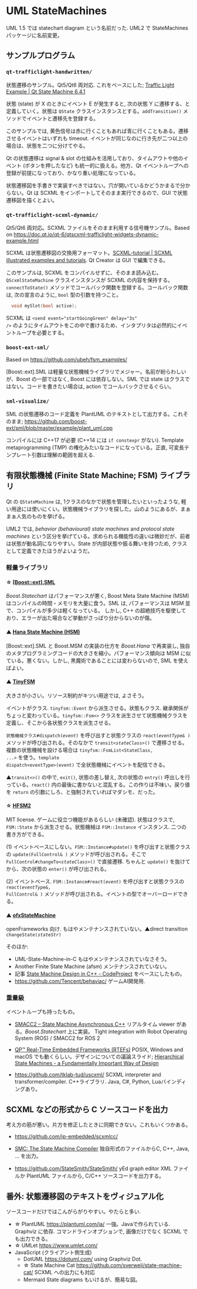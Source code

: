 # UML StateMachines

UML 1.5 では statechart diagram という名前だった. UML2 で StateMachines パッケージに名前変更。

## サンプルプログラム

### `qt-trafficlight-handwritten/`

状態遷移のサンプル。Qt5/Qt6 両対応. これをベースにした; <a href="https://doc.qt.io/qt-6/qtstatemachine-statemachine-trafficlight-example.html">Traffic Light Example | Qt State Machine 6.4.1</a>

状態 (state) が X のときにイベント E が発生すると, 次の状態 Y に遷移する、と定義していく。状態は `QState` クラスインスタンスとする。`addTransition()` メソッドでイベントと遷移先を登録する。

このサンプルでは, 黄色信号は赤に行くこともあれば青に行くこともある。遷移させるイベントはいずれも timeout. イベントが同じなのに行き先が二つ以上の場合は、状態を二つに分けてやる。

Qt の状態遷移は signal &amp; slot の仕組みを活用しており、タイムアウトや他のイベント (ボタンを押したなど) も統一的に扱える。他方、Qt イベントループへの登録が前提になっており、かなり重い処理になっている。

状態遷移図を手書きで実装すべきではない。穴が開いているかどうかまるで分からない。Qt は SCXML をインポートしてそのまま実行できるので、GUI で状態遷移図を描くとよい。



### `qt-trafficlight-scxml-dynamic/`

Qt5/Qt6 両対応。SCXML ファイルをそのまま利用する信号機サンプル。Based on https://doc.qt.io/qt-6/qtscxml-trafficlight-widgets-dynamic-example.html

SCXML は状態遷移図の交換用フォーマット。<a href="https://alexzhornyak.github.io/SCXML-tutorial/">SCXML-tutorial | SCXML illustrated examples and tutorials</a>. Qt Creator は GUI で編集できる。

このサンプルは, SCXML をコンパイルせずに、そのまま読み込む。`QScxmlStateMachine` クラスインスタンスが SCXML の内容を保持する。`connectToState()` メソッドでコールバック関数を登録する。コールバック関数は, 次の宣言のように, `bool` 型の引数を持つこと。

```c++
  void mySlot(bool active);
```

SCXML は <code>&lt;send event="startGoingGreen" delay="3s" /&gt;</code> のようにタイムアウトをこの中で書けるため、インタプリタは必然的にイベントループを必要とする。





### `boost-ext-sml/`

Based on https://github.com/ubeh/fsm_examples/

[Boost::ext].SML は軽量な状態機械ライブラリでメジャー。名前が紛らわしいが、Boost の一部ではなく, Boost には依存しない。SML では state はクラスではない。コードを書きたい場合は, action でコールバックさせるぐらい。




### `sml-visualize/`

SML の状態遷移のコード定義を PlantUML のテキストとして出力する。これそのまま; https://github.com/boost-ext/sml/blob/master/example/plant_uml.cpp

コンパイルには C++17 が必要 (C++14 には `if constexpr` がない). Template metaprogramming (TMP) の権化みたいなコードになっている。正直, 可変長テンプレート引数は理解の範囲を超える.





## 有限状態機械 (Finite State Machine; FSM) ライブラリ

Qt の `QStateMachine` は, 1クラスのなかで状態を管理したいといったような, 軽い用途には使いにくい。状態機械ライブラリを探した。山のようにあるが、まぁまぁ人気のものを挙げる。

UML2 では, <i>behavior (behavioural) state machines</i> and <i>protocol state machines</i> という区分を挙げている。求められる機能性の違いは微妙だが、前者は状態が動名詞になりやすい。State が内部状態や振る舞いを持つため, クラスとして定義できたほうがよいようだ。



### 軽量ライブラリ

#### ☆ <a href="https://boost-ext.github.io/sml/">[Boost::ext].SML</a>
<i>Boost.Statechart</i> はパフォーマンスが悪く, Boost Meta State Machine (MSM) はコンパイルの時間・メモリを大量に食う。SML は, パフォーマンスは MSM 並で、コンパイルが多少は軽くなっている。
しかし, C++ の超絶技巧を駆使しており、エラーが出た場合など挙動がさっぱり分からないのが傷。

#### ▲ <a href="https://github.com/erikzenker/hsm/">Hana State Machine (HSM)</a> 
[Boost::ext].SML と Boost.MSM の実装の仕方を <i>Boost.Hana</i> で再実装し, 独自のメタプログラミングコードの大きさを縮小。パフォーマンス傾向は MSM に似ている。悪くない。しかし, 黒魔術であることには変わらないので, SML を使えばよい。

#### ▲ <a href="https://github.com/digint/tinyfsm/">TinyFSM</a>
大きさが小さい。リソース制約がキツい用途では, よさそう。

イベントがクラス. <code>tinyfsm::Event</code> から派生させる。状態もクラス. 継承関係がちょっと変わっている。<code>tinyfsm::Fsm&lt;&gt;</code> クラスを派生させて状態機械クラスを定義し、そこから各状態クラスを派生させる。

<code>状態機械クラス#dispatch(<var>event</var>)</code> を呼び出すと状態クラスの <code>react(<var>eventType&amp;</var> )</code> メソッドが呼び出される。そのなかで <code>transit&lt;<var>stateClass</var>&gt;()</code> で遷移させる。
複数の状態機械を設ける場合は <code>tinyfsm::FsmList&lt;StateClass, ...&gt;</code> を使う。<code>template dispatch&lt;eventType&gt;(event)</code> で全状態機械にイベントを配信できる。

▲<code>transit&lt;&gt;()</code> の中で, <code>exit()</code>, 状態の差し替え, 次の状態の <code>entry()</code> 呼出しを行っている。<code>react()</code> 内の最後に書かないと混乱する。この作りは不味い。戻り値を <code>return</code> の引数にしろ、と強制されていればマダシモ、だった。


#### ☆ <a href="https://github.com/andrew-gresyk/HFSM2/">HFSM2</a>
MIT license. ゲームに役立つ機能があるらしい (未確認). 状態はクラスで, <code>FSM::State</code> から派生させる。状態機械は <code>FSM::Instance</code> インスタンス. 二つの書き方ができる。

 (1) イベントベースにしない。<code>FSM::Instance#update()</code> を呼び出すと状態クラスの <code>update(FullControl&amp; )</code> メソッドが呼び出される。そこで <code>FullControl#changeTo&lt;<var>stateClass</var>&gt;()</code> で直接遷移. 
    ちゃんと <code>update()</code> を抜けてから、次の状態の <code>enter()</code> が呼び出される。
    
 (2) イベントベース. <code>FSM::Instance#react(<var>event</var>)</code> を呼び出すと状態クラスの <code>react(<var>eventType&amp;</var>, FullControl&amp; )</code> メソッドが呼び出される。イベントの型でオーバーロードできる。


#### ▲ <a href="https://github.com/neilmendoza/ofxStateMachine/">ofxStateMachine</a>  
openFrameworks 向け. もはやメンテナンスされていない。▲direct transition <code>changeState(<var>stateStr</var>)</code>



そのほか:
 - UML-State-Machine-in-C もはやメンテナンスされていなさそう。
 - Another Finite State Machine (afsm) メンテナンスされていない。
 - 記事 <a href="https://www.codeproject.com/Articles/1087619/State-Machine-Design-in-Cplusplus-2">State Machine Design in C++ - CodeProject</a> をベースにしたもの。
 - https://github.com/Tencent/behaviac/  ゲームAI開発用.
 


### 重量級

イベントループも持ったもの。

 - <a href="https://github.com/robosoft-ai/SMACC2/">SMACC2 – State Machine Asynchronous C++</a> リアルタイム viewer がある。<i>Boost.Statechart</i> 上に実装。
   Tight integration with Robot Operating System (ROS) / SMACC2 for ROS 2

 - <a href="https://www.state-machine.com/products/qp">QP™ Real-Time Embedded Frameworks (RTEFs)</a> POSIX, Windows and macOS でも動くらしい。デザインについての議論スライド; <a href="https://www.cis.upenn.edu/~lee/06cse480/lec-HSM.pdf">Hierarchical State Machines - a Fundamentally Important Way of Design</a>
 
 - https://github.com/tklab-tud/uscxml/  SCXML interpreter and transformer/compiler. C++ライブラリ. Java, C#, Python, Luaバインディングあり。



## SCXML などの形式から C ソースコードを出力

考え方の筋が悪い。片方を修正したときに同期できない。これもいくつかある。
 - https://github.com/jp-embedded/scxmlcc/
 - <a href="https://smc.sourceforge.net/">SMC: The State Machine Compiler</a> 独自形式のファイルからC, C++, Java, ... を出力。

 - https://github.com/StateSmith/StateSmith/  yEd graph editor XML ファイルか PlantUML ファイルから, C/C++ ソースコードを出力する。
 
    
 
## 番外: 状態遷移図のテキストをヴィジュアル化

ソースコードだけではこんがらがりやすい。やたらと多い.

 * ☆ PlantUML  https://plantuml.com/ja/  一強。Javaで作られている. Graphviz に依存. コマンドラインオプションで, 画像だけでなく SCXML でも出力できる。
 * ☆ UMLet https://www.umlet.com/
 * JavaScript (クライアント側生成)
    - DotUML  https://dotuml.com/  using Graphviz Dot.
    - ☆ State Machine Cat  https://github.com/sverweij/state-machine-cat/  SCXML への出力にも対応
    - Mermaid   State diagrams もいけるが、簡易な図。


